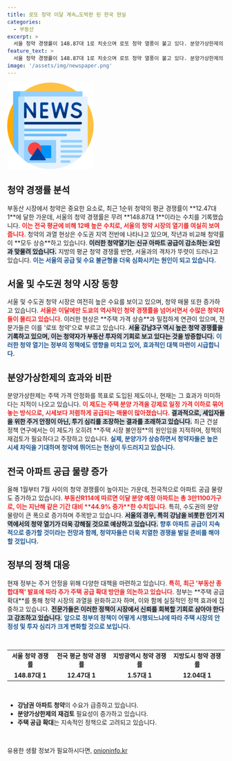 ```yaml
---
title: 로또 청약 이달 계속…도박판 된 한국 현실
categories:
  - 부동산
excerpt: >
  서울 청약 경쟁률이 148.87대 1로 치솟으며 로또 청약 열풍이 불고 있다. 분양가상한제의 실효성에 의문이 제기되는 가운데, 정부는 긴급 대책을 발표할 예정이다. 수도권 분양시장은 지속적으로 뜨거운 관심을 받고 있다.
feature_text: >
  서울 청약 경쟁률이 148.87대 1로 치솟으며 로또 청약 열풍이 불고 있다. 분양가상한제의 실효성에 의문이 제기되는 가운데, 정부는 긴급 대책을 발표할 예정이다. 수도권 분양시장은 지속적으로 뜨거운 관심을 받고 있다.
image: '/assets/img/newspaper.png'
---
```


<p><img src="/assets/img/newspaper.png" alt="kimp 속보" /></p>

<h2 data-ke-size="size26">청약 경쟁률 분석</h2>

<p data-ke-size="size16">부동산 시장에서 청약은 중요한 요소로, 최근 1순위 청약의 평균 경쟁률이 **12.47대 1**에 달한 가운데, 서울의 청약 경쟁률은 무려 **148.87대 1**이라는 수치를 기록했습니다. <b><span style="color: #ee2323;">이는 전국 평균에 비해 12배 높은 수치로, 서울의 청약 시장의 열기를 여실히 보여줍니다.</span></b> 청약의 과열 현상은 수도권 지역 전반에 나타나고 있으며, 작년과 비교해 청약률이 **모두 상승**하고 있습니다. <b><span style="background-color: #21538527;">이러한 청약열기는 신규 아파트 공급이 감소하는 요인과 맞물려 있습니다.</span></b> 지방의 평균 청약 경쟁률 반면, 서울과의 격차가 뚜렷이 드러나고 있습니다. <b><span style="color: #1a5490;">이는 서울의 공급 및 수요 불균형을 더욱 심화시키는 원인이 되고 있습니다.</span></b></p>

<h2 data-ke-size="size26">서울 및 수도권 청약 시장 동향</h2>

<p data-ke-size="size16">서울 및 수도권 청약 시장은 여전히 높은 수요를 보이고 있으며, 청약 매물 또한 증가하고 있습니다. <b><span style="color: #ee2323;">서울은 이달에만 도쿄의 역사적인 청약 경쟁률을 넘어서면서 수많은 청약자들이 몰리고 있습니다.</span></b> 이러한 현상은 **주택 가격 상승**과 밀접하게 연관이 있으며, 전문가들은 이를 '로또 청약'으로 부르고 있습니다. <b><span style="background-color: #21538527;">서울 강남3구 역시 높은 청약 경쟁률을 기록하고 있으며, 이는 청약자가 부동산 투자의 기회로 보고 있다는 것을 방증합니다.</span></b> <b><span style="color: #1a5490;">이러한 청약 열기는 정부의 정책에도 영향을 미치고 있어, 효과적인 대책 마련이 시급합니다.</span></b></p>

<h2 data-ke-size="size26">분양가상한제의 효과와 비판</h2>

<p data-ke-size="size16">분양가상한제는 주택 가격 안정화를 목표로 도입된 제도이나, 현재는 그 효과가 미미하다는 지적이 나오고 있습니다. <b><span style="color: #ee2323;">이 제도는 주택 분양 가격을 강제로 일정 가격 이하로 묶어 놓는 방식으로, 시세보다 저렴하게 공급되는 매물이 많아졌습니다.</span></b> <b><span style="background-color: #21538527;">결과적으로, 세입자들을 위한 주거 안정이 아닌, 투기 심리를 조장하는 결과를 초래하고 있습니다.</span></b> 최근 건설 정책 연구에서는 이 제도가 오히려 **주택 시장 불안정**의 원인임을 지적하며, 정책의 재검토가 필요하다고 주장하고 있습니다. <b><span style="color: #1a5490;">실제, 분양가가 상승하면서 청약자들은 높은 시세 차익을 기대하며 청약에 뛰어드는 현상이 두드러지고 있습니다.</span></b></p>

<h2 data-ke-size="size26">전국 아파트 공급 물량 증가</h2>

<p data-ke-size="size16">올해 1월부터 7월 사이의 청약 경쟁률이 높아지는 가운데, 전국적으로 아파트 공급 물량도 증가하고 있습니다. <b><span style="color: #ee2323;">부동산R114에 따르면 이달 분양 예정 아파트는 총 3만1100가구로, 이는 지난해 같은 기간 대비 **44.9% 증가**한 수치입니다.</span></b> 특히, 수도권의 분양 물량이 큰 폭으로 증가하며 주목받고 있습니다. <b><span style="background-color: #21538527;">서울의 경우, 특히 강남을 비롯한 인기 지역에서의 청약 열기가 더욱 강해질 것으로 예상하고 있습니다.</span></b> <b><span style="color: #1a5490;">향후 아파트 공급이 지속적으로 증가할 것이라는 전망과 함께, 청약자들은 더욱 치열한 경쟁을 벌일 준비를 해야 할 것입니다.</span></b></p>

<h2 data-ke-size="size26">정부의 정책 대응</h2>

<p data-ke-size="size16">현재 정부는 주거 안정을 위해 다양한 대책을 마련하고 있습니다. <b><span style="color: #ee2323;">특히, 최근 '부동산 종합대책' 발표에 따라 추가 주택 공급 확대 방안을 의논하고 있습니다.</span></b> 정부는 **주택 공급 확대**를 통해 청약 시장의 과열을 완화하고자 하며, 이와 함께 실질적인 정책 효과에 집중하고 있습니다. <b><span style="background-color: #21538527;">전문가들은 이러한 정책이 시장에서 신뢰를 회복할 기회로 삼아야 한다고 강조하고 있습니다.</span></b> <b><span style="color: #1a5490;">앞으로 정부의 정책이 어떻게 시행되느냐에 따라 주택 시장의 안정성 및 투자 심리가 크게 변화할 것으로 보입니다.</span></b></p>

<p data-ke-size="size16">&nbsp;</p>

<table style="width: 100%;">
<tr>
<td style="text-align: center; height: 17px;"><b>서울 청약 경쟁률</b></td>
<td style="text-align: center; height: 17px;"><b>전국 평균 청약 경쟁률</b></td>
<td style="text-align: center; height: 17px;"><b>지방광역시 청약 경쟁률</b></td>
<td style="text-align: center; height: 17px;"><b>지방도시 청약 경쟁률</b></td>
</tr>
<tr>
<td style="text-align: center; height: 17px;"><b>148.87대 1</b></td>
<td style="text-align: center; height: 17px;"><b>12.47대 1</b></td>
<td style="text-align: center; height: 17px;"><b>1.57대 1</b></td>
<td style="text-align: center; height: 17px;"><b>12.04대 1</b></td>
</tr>
</table>

<p data-ke-size="size16">&nbsp;</p>

<ul>
<li><b>강남권 아파트 청약</b>의 수요가 급증하고 있습니다.</li>
<li><b>분양가상한제의 재검토</b> 필요성이 증가하고 있습니다.</li>
<li><b>주택 공급 확대</b>는 지속적인 정책으로 고려되고 있습니다.</li>
</ul>

<p data-ke-size="size16">&nbsp;</p>
유용한 생활 정보가 필요하시다면, <a href="https://onioninfo.kr" rel="dofollow">onioninfo.kr</a>


